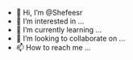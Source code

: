 - 👋 Hi, I’m @Shefeesr
- 👀 I’m interested in ...
- 🌱 I’m currently learning ...
- 💞️ I’m looking to collaborate on ...
- 📫 How to reach me ...

<!---
Shefeesr/Shefeesr is a ✨ special ✨ repository because its `README.md` (this file) appears on your GitHub profile.
You can click the Preview link to take a look at your changes.
--->
